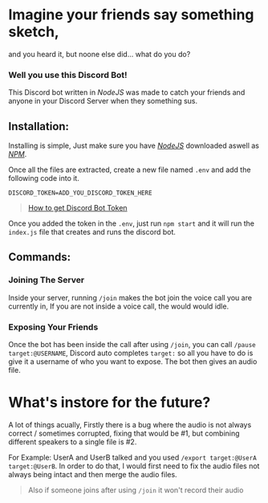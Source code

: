 # Imagine your friends say something sketch,
and you heard it, but noone else did... 
what do you do?
### Well you use this Discord Bot!

This Discord bot written in *NodeJS* was made to catch your friends and anyone in your Discord Server when they something sus.


## Installation:
Installing is simple, Just make sure you have [*NodeJS*](https://nodejs.org/en/) downloaded aswell as [*NPM*](https://www.npmjs.com/).

Once all the files are extracted, create a new file named `.env` and add the following code into it.

``` .env
DISCORD_TOKEN=ADD_YOU_DISCORD_TOKEN_HERE
```
> [How to get Discord Bot Token](https://docs.discordbotstudio.org/setting-up-dbs/finding-your-bot-token)


Once you added the token in the `.env`, just run `npm start` and it will run the `index.js` file that creates and runs the discord bot.

## Commands:
### Joining The Server
Inside your server, running `/join` makes the bot join the voice call you are currently in, If you are not inside a voice call, the would would idle.
### Exposing Your Friends
Once the bot has been inside the call after using `/join`, you can call `/pause target:@USERNAME`, Discord auto completes `target:` so all you have to do is give it a username of who you want to expose. The bot then gives an audio file.

# What's instore for the future?
A lot of things acually, Firstly there is a bug where the audio is not always correct / sometimes corrupted, fixing that would be #1, but combining different speakers to a single file is #2.

For Example: UserA and UserB talked and you used `/export target:@UserA target:@UserB`. In order to do that, I would first need to fix the audio files not always being intact and then merge the audio files.

> Also if someone joins after using `/join` it won't record their audio
